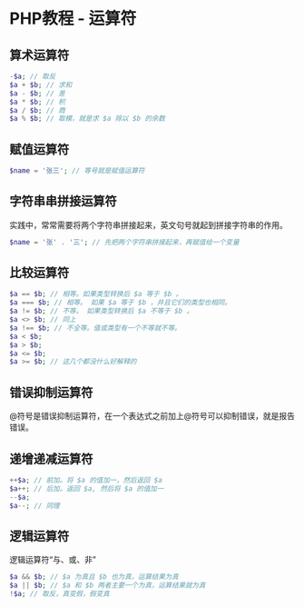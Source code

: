 # PHP教程 - 运算符

## 算术运算符
```php
-$a; // 取反
$a + $b; // 求和
$a - $b; // 差
$a * $b; // 积
$a / $b; // 商
$a % $b; // 取模，就是求 $a 除以 $b 的余数
```
## 赋值运算符
```php
$name = '张三'; // 等号就是赋值运算符
```

## 字符串串拼接运算符

实践中，常常需要将两个字符串拼接起来，英文句号就起到拼接字符串的作用。

```php
$name = '张' . '三'; // 先把两个字符串拼接起来，再赋值给一个变量
```

## 比较运算符

```php
$a == $b; // 相等。如果类型转换后 $a 等于 $b 。
$a === $b; // 相等。 如果 $a 等于 $b ，并且它们的类型也相同。
$a != $b; // 不等。 如果类型转换后 $a 不等于 $b 。
$a <> $b; // 同上
$a !== $b; // 不全等。值或类型有一个不等就不等。
$a < $b;
$a > $b;
$a <= $b;
$a >= $b; // 这几个都没什么好解释的
```

## 错误抑制运算符

@符号是错误抑制运算符，在一个表达式之前加上@符号可以抑制错误，就是报告错误。

## 递增递减运算符

```php
++$a; // 前加。将 $a 的值加一，然后返回 $a
$a++; // 后加。返回 $a, 然后将 $a 的值加一
--$a;
$a--; // 同理
```

## 逻辑运算符

逻辑运算符“与、或、非”

```php
$a && $b; // $a 为真且 $b 也为真，运算结果为真
$a || $b; // $a 和 $b 两者主要一个为真，运算结果就为真
!$a; // 取反，真变假，假变真
```

